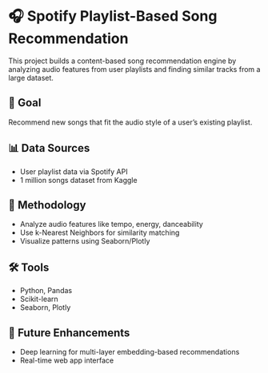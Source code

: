 # 🎧 Spotify Playlist-Based Song Recommendation

This project builds a content-based song recommendation engine by analyzing audio features from user playlists and finding similar tracks from a large dataset.

## 🎯 Goal
Recommend new songs that fit the audio style of a user’s existing playlist.

## 📊 Data Sources
- User playlist data via Spotify API
- 1 million songs dataset from Kaggle

## 🧠 Methodology
- Analyze audio features like tempo, energy, danceability
- Use k-Nearest Neighbors for similarity matching
- Visualize patterns using Seaborn/Plotly

## 🛠 Tools
- Python, Pandas
- Scikit-learn
- Seaborn, Plotly

## 🚀 Future Enhancements
- Deep learning for multi-layer embedding-based recommendations
- Real-time web app interface
